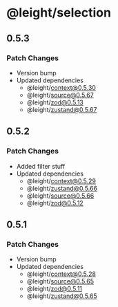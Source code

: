 # @leight/selection

## 0.5.3

### Patch Changes

- Version bump
- Updated dependencies
  - @leight/context@0.5.30
  - @leight/source@0.5.67
  - @leight/zod@0.5.13
  - @leight/zustand@0.5.67

## 0.5.2

### Patch Changes

- Added filter stuff
- Updated dependencies
  - @leight/context@0.5.29
  - @leight/zustand@0.5.66
  - @leight/source@0.5.66
  - @leight/zod@0.5.12

## 0.5.1

### Patch Changes

- Version bump
- Updated dependencies
  - @leight/context@0.5.28
  - @leight/source@0.5.65
  - @leight/zod@0.5.11
  - @leight/zustand@0.5.65
